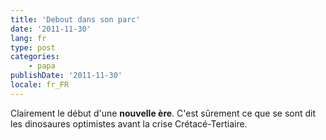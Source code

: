 ```yaml
---
title: 'Debout dans son parc'
date: '2011-11-30'
lang: fr
type: post
categories:
    - papa
publishDate: '2011-11-30'
locale: fr_FR
---
```


Clairement le début d'une **nouvelle ère**. 
C'est sûrement ce que se sont dit les dinosaures optimistes avant la crise Crétacé-Tertiaire.
